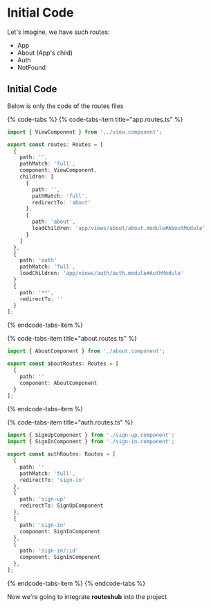 # Initial Code

Let's imagine, we have such routes:

* App 
* About \(App's child\)
* Auth
* NotFound

## Initial Code

Below is only the code of the routes files

{% code-tabs %}
{% code-tabs-item title="app.routes.ts" %}
```typescript
import { ViewComponent } from '../view.component';

export const routes: Routes = [
  {
    path: '',
    pathMatch: 'full',
    component: ViewComponent,
    children: [
      {
        path: '',
        pathMatch: 'full',
        redirectTo: 'about'
      },
      {
        path: 'about',
        loadChildren: 'app/views/about/about.module#AboutModule'
      }
    ]
  },
  {
    path: 'auth'
    pathMatch: 'full',
    loadChildren: 'app/views/auth/auth.module#AuthModule'
  }
  {
    path: '**',
    redirectTo: ''
  }
];
```
{% endcode-tabs-item %}

{% code-tabs-item title="about.routes.ts" %}
```typescript
import { AboutComponent } from './about.component';

export const aboutRoutes: Routes = [
  {
    path: ''
    component: AboutComponent
  }
];
```
{% endcode-tabs-item %}

{% code-tabs-item title="auth.routes.ts" %}
```typescript
import { SignUpComponent } from './sign-up.component';
import { SignInComponent } from './sign-in.component';

export const authRoutes: Routes = [
  {
    path: ''
    pathMatch: 'full',
    redirectTo: 'sign-in'
  },
  {
    path: 'sign-up'
    redirectTo: SignUpComponent
  },
  {
    path: 'sign-in'
    component: SignInComponent
  },
  {
    path: 'sign-in/:id'
    component: SignInComponent
  },
];
```
{% endcode-tabs-item %}
{% endcode-tabs %}

Now we're going to integrate **routeshub** into the project

